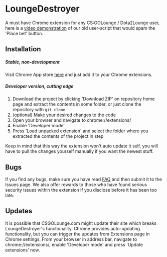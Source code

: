 LoungeDestroyer
==============

A must have Chrome extension for any CS:GOLounge / Dota2Lounge user, here is a [video demonstration](http://youtu.be/JT2a4h35o90) of our old user-script that would spam the 'Place bet' button.

## Installation
##### Stable, non-development

Visit Chrome App store [here](https://chrome.google.com/webstore/detail/loungedestroyer/ghahcnmfjfckcedfajbhekgknjdplfcl) and just add it to your Chrome extensions.

##### Developer version, cutting edge

1. Download the project by clicking 'Download ZIP' on repository home page and extract the contents in some folder, or just clone the repository with `git clone`
2. (optional) Make your desired changes to the code
3. Open your browser and navigate to chrome://extensions/
4. Enable 'Developer mode'
5. Press 'Load unpacked extension' and select the folder where you extracted the contents of the project in step

Keep in mind that this way the extension won't auto update it self, you will have to pull the changes yourself manually if you want the newest stuff.

## Bugs
If you find any bugs, make sure you have read [FAQ](http://www.reddit.com/r/loungedestroyer/wiki/index) and then submit it to the Issues page. We also offer rewards to those who have found serious security issues within the extension if you disclose before it has been too late.

## Updates
It is possible that CSGOLounge.com might update their site which breaks LoungeDestroyer's functionality. Chrome provides auto-updating functionality, but you can trigger the updates from Extensions page in Chrome settings. From your browser in address bar, navigate to chrome://extensions/, enable 'Developer mode' and press 'Update extensions' now.
